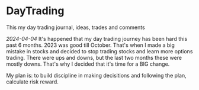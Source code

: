 # DayTrading
This my day trading journal, ideas, trades and comments 

*2024-04-04*
It's happened that my day trading journey has been hard this past 6 months. 2023 was good till October. That's when I made a big mistake in stocks and decided to stop trading stocks and learn more options trading.
There were ups and downs, but the last two months these were mostly downs.
That's why I decided that it's time for a BIG change.

My plan is: to build discipline in making decisitions and following the plan, calculate risk reward.

